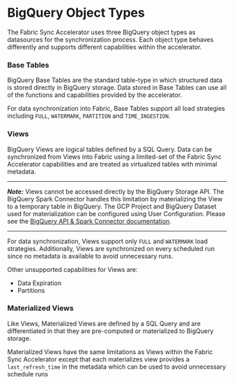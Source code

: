 # BigQuery Object Types

The Fabric Sync Accelerator uses three BigQuery object types as datasources for the synchronization process. Each object type behaves differently and supports different capabilities within the accelerator.

### Base Tables
BigQuery Base Tables are the standard table-type in which structured data is stored directly in BigQuery storage. Data stored in Base Tables can use all of the functions and capabilities provided by the accelerator.

For data synchronization into Fabric, Base Tables support all load strategies including <code>FULL</code>, <code>WATERMARK</code>, <code>PARTITION</code> and <code>TIME_INGESTION</code>.

### Views
BigQuery Views are logical tables defined by a SQL Query. Data can be synchronized from Views into Fabric using a limited-set of the Fabric Sync Accelerator capabilities and are treated as virtualized tables with minimal metadata.

---
***Note:***
Views cannot be accessed directly by the BigQuery Storage API. The BigQuery Spark Connector handles this limitation by materializing the View to a temporary table in BigQuery. The GCP Project and BigQuery Dataset used for materialization can be configured using User Configuration. Please see the [BigQuery API & Spark Connector documentation](BigQuery.md).

---

For data synchronization, Views support only <code>FULL</code> and <code>WATERMARK</code> load strategies. Additionally, Views are synchronized on every scheduled run since no metadata is available to avoid unnecessary runs.

Other unsupported capabilities for Views are:
- Data Expiration
- Partitions

### Materialized Views
Like Views, Materialized Views are defined by a SQL Query and are differentiated in that they are pre-computed or materialized to BigQuery storage.

Materialized Views have the same limitations as Views within the Fabric Sync Accelerator except that each materializes view provides a <code>last_refresh_time</code> in the metadata which can be used to avoid unnecessary schedule runs